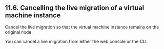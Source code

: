 ## 11.6. Cancelling the live migration of a virtual machine instance




Cancel the live migration so that the virtual machine instance remains on the original node.

You can cancel a live migration from either the web console or the CLI.

